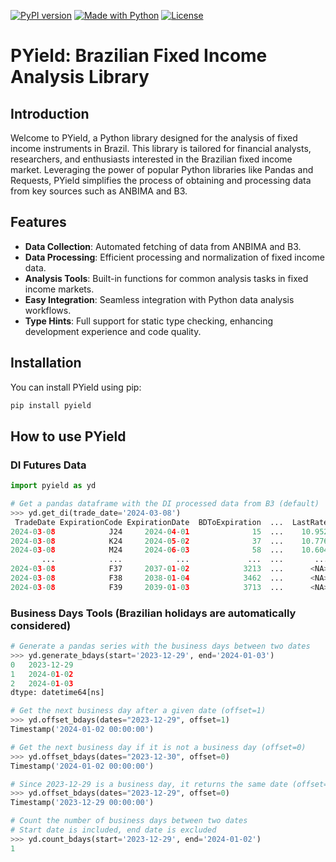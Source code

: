 [![PyPI version](https://img.shields.io/pypi/v/pyield.svg)](https://pypi.python.org/pypi/pyield)
[![Made with Python](https://img.shields.io/badge/Python->=3.11-blue?logo=python&logoColor=white)](https://python.org "Go to Python homepage")
[![License](https://img.shields.io/badge/License-MIT-blue)](#license)

# PYield: Brazilian Fixed Income Analysis Library

## Introduction

Welcome to PYield, a Python library designed for the analysis of fixed income instruments in Brazil. This library is tailored for financial analysts, researchers, and enthusiasts interested in the Brazilian fixed income market. Leveraging the power of popular Python libraries like Pandas and Requests, PYield simplifies the process of obtaining and processing data from key sources such as ANBIMA and B3.

## Features

- **Data Collection**: Automated fetching of data from ANBIMA and B3.
- **Data Processing**: Efficient processing and normalization of fixed income data.
- **Analysis Tools**: Built-in functions for common analysis tasks in fixed income markets.
- **Easy Integration**: Seamless integration with Python data analysis workflows.
- **Type Hints**: Full support for static type checking, enhancing development experience and code quality.

## Installation

You can install PYield using pip:
```sh
pip install pyield
```

## How to use PYield

### DI Futures Data
```python
import pyield as yd

# Get a pandas dataframe with the DI processed data from B3 (default)
>>> yd.get_di(trade_date='2024-03-08')
 TradeDate ExpirationCode ExpirationDate  BDToExpiration  ...  LastRate  LastAskRate  LastBidRate  SettlementRate
2024-03-08            J24     2024-04-01              15  ...    10.952       10.952       10.956          10.956
2024-03-08            K24     2024-05-02              37  ...    10.776       10.774       10.780          10.777
2024-03-08            M24     2024-06-03              58  ...    10.604       10.602       10.604          10.608
       ...            ...            ...             ...  ...       ...          ...          ...             ...
2024-03-08            F37     2037-01-02            3213  ...      <NA>         <NA>         <NA>          10.859
2024-03-08            F38     2038-01-04            3462  ...      <NA>         <NA>         <NA>          10.859
2024-03-08            F39     2039-01-03            3713  ...      <NA>         <NA>         <NA>          10.85
```

### Business Days Tools (Brazilian holidays are automatically considered)
```python
# Generate a pandas series with the business days between two dates
>>> yd.generate_bdays(start='2023-12-29', end='2024-01-03')
0   2023-12-29
1   2024-01-02
2   2024-01-03
dtype: datetime64[ns]

# Get the next business day after a given date (offset=1)
>>> yd.offset_bdays(dates="2023-12-29", offset=1)
Timestamp('2024-01-02 00:00:00')

# Get the next business day if it is not a business day (offset=0)
>>> yd.offset_bdays(dates="2023-12-30", offset=0)
Timestamp('2024-01-02 00:00:00')

# Since 2023-12-29 is a business day, it returns the same date (offset=0)
>>> yd.offset_bdays(dates="2023-12-29", offset=0)
Timestamp('2023-12-29 00:00:00')

# Count the number of business days between two dates
# Start date is included, end date is excluded
>>> yd.count_bdays(start='2023-12-29', end='2024-01-02')
1
```
